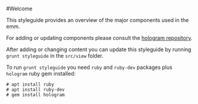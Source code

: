 #Welcome

This styleguide provides an overview of the major components used in the emm.

For adding or updating components please consult the [hologram repository](http://github.com/trulia/hologram).

After adding or changing content you can update this styleguide by running `grunt styleguide` in the `src/view` folder.

To run `grunt styleguide` you need `ruby` and `ruby-dev` packages plus `hologram` ruby gem installed:

```shell
# apt install ruby
# apt install ruby-dev
# gem install hologram
```
